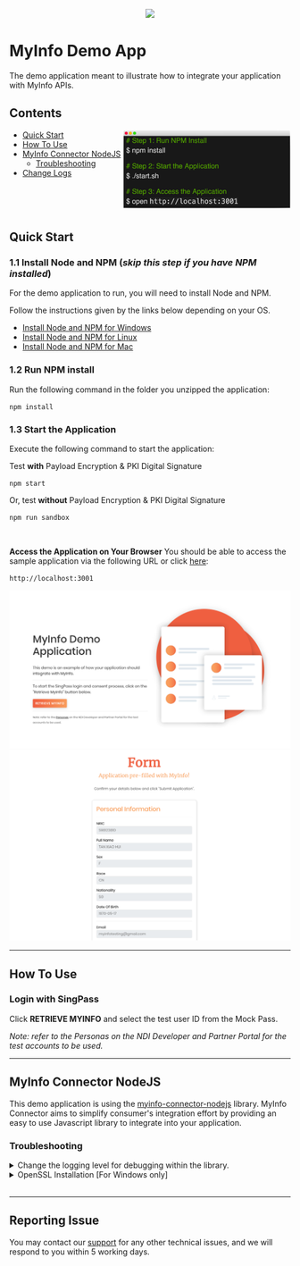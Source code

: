 <p align="center">
<a href="https://www.ndi-api.gov.sg/library/myinfo/introduction">
  <img width="150" src="https://www.ndi-api.gov.sg/assets/lib/myinfo/img/myinfo-logo.jpg">
  </a>
</p>

# MyInfo Demo App

The demo application meant to illustrate how to integrate your application with MyInfo APIs.


## Contents

<img align="right" width="300" src="./.images/setup.png" />

- [Quick Start](#quick-start)
- [How To Use](#how-to-use)
- [MyInfo Connector NodeJS](#lib)
  - [Troubleshooting](#problem)
- [Change Logs](./CHANGELOG.md)

<br/><br/><br/>




## <a name="quick-start"></a>Quick Start

### 1.1 Install Node and NPM (_skip this step if you have NPM installed_)

For the demo application to run, you will need to install Node and NPM.

Follow the instructions given by the links below depending on your OS.

- [Install Node and NPM for Windows](http://blog.teamtreehouse.com/install-node-js-npm-windows)
- [Install Node and NPM for Linux](http://blog.teamtreehouse.com/install-node-js-npm-linux)
- [Install Node and NPM for Mac](http://blog.teamtreehouse.com/install-node-js-npm-mac)



### 1.2 Run NPM install

Run the following command in the folder you unzipped the application:

```
npm install
```

### 1.3 Start the Application

Execute the following command to start the application:

Test <b>with</b> Payload Encryption & PKI Digital Signature

```
npm start
```

Or, test <b>without</b> Payload Encryption & PKI Digital Signature

```
npm run sandbox
```


<br/>



**Access the Application on Your Browser**
You should be able to access the sample application via the following URL or click [here](http://localhost:3001):

```
http://localhost:3001
```

![Demo Screenshot](./.images/main.png)
![Demo Screenshot](./.images/form.png)


---

## <a name="how-to-use"></a>How To Use

### Login with SingPass

Click **RETRIEVE MYINFO** and select the test user ID from the Mock Pass. 

*Note: refer to the Personas on the NDI Developer and Partner Portal for the test accounts to be used.*


---

## <a name="lib"></a>MyInfo Connector NodeJS

This demo application is using the [myinfo-connector-nodejs](https://www.npmjs.com/package/myinfo-connector-nodejs) library. MyInfo Connector aims to simplify consumer's integration effort by providing an easy to use Javascript library to integrate into your application.

### <a name="problem"></a>Troubleshooting




<details>
  <summary>Change the logging level for debugging within the library.</summary>
  
  Edit the `myinfo-demo-app/config/config.js`, change the `DEBUG_LEVEL` value to `debug`. 
  
  <i>IMPORTANT NOTE: debug mode should never be turned on in production</i>

</details>

<details>
  <summary>OpenSSL Installation [For Windows only]</summary>
  
  <b>Skip this step if you have OpenSSL installed</b>

  For windows user, you are required to install the OpenSSL library in your computer in order to use myinfo-connector-nodejs library. Please refer to the OpenSSL installation guide [here](https://public.cloud.myinfo.gov.sg/docs/OpenSSL_installation_guide.pdf). 

</details>

<br/>

---


## Reporting Issue

You may contact our [support](mailto:support@myinfo.gov.sg?subject=[MyInfo]%20Sample%20App) for any other technical issues, and we will respond to you within 5 working days.
